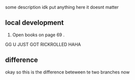 some description idk put anything here it doesnt matter 


## local development 
1. Open books on page 69 . 

GG U JUST GOT RICKROLLED HAHA  

## difference 

okay so this is the difference beteween te two branches now 